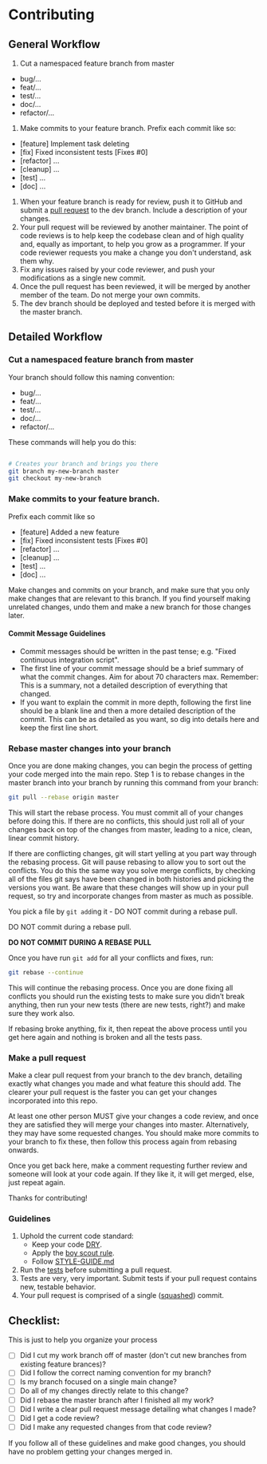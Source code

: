 # Contributing

## General Workflow

1. Cut a namespaced feature branch from master
  - bug/...
  - feat/...
  - test/...
  - doc/...
  - refactor/...
1. Make commits to your feature branch. Prefix each commit like so:
  - [feature] Implement task deleting
  - [fix] Fixed inconsistent tests [Fixes #0]
  - [refactor] ...
  - [cleanup] ...
  - [test] ...
  - [doc] ...
1. When your feature branch is ready for review, push it to GitHub and submit a [pull request][]
   to the dev branch. Include a description of your changes.
1. Your pull request will be reviewed by another maintainer. The point of code
   reviews is to help keep the codebase clean and of high quality and, equally
   as important, to help you grow as a programmer. If your code reviewer
   requests you make a change you don't understand, ask them why.
1. Fix any issues raised by your code reviewer, and push your modifications as a single
   new commit.
1. Once the pull request has been reviewed, it will be merged by another member of the team. Do not merge your own commits.
1. The dev branch should be deployed and tested before it is merged with the master branch.

## Detailed Workflow

### Cut a namespaced feature branch from master

Your branch should follow this naming convention:
  - bug/...
  - feat/...
  - test/...
  - doc/...
  - refactor/...

These commands will help you do this:

``` bash

# Creates your branch and brings you there
git branch my-new-branch master
git checkout my-new-branch
```

### Make commits to your feature branch.

Prefix each commit like so
  - [feature] Added a new feature
  - [fix] Fixed inconsistent tests [Fixes #0]
  - [refactor] ...
  - [cleanup] ...
  - [test] ...
  - [doc] ...

Make changes and commits on your branch, and make sure that you
only make changes that are relevant to this branch. If you find
yourself making unrelated changes, undo them and make a new branch
for those changes later.

#### Commit Message Guidelines

- Commit messages should be written in the past tense; e.g. "Fixed continuous
  integration script".
- The first line of your commit message should be a brief summary of what the
  commit changes. Aim for about 70 characters max. Remember: This is a summary,
  not a detailed description of everything that changed.
- If you want to explain the commit in more depth, following the first line should
  be a blank line and then a more detailed description of the commit. This can be
  as detailed as you want, so dig into details here and keep the first line short.

### Rebase master changes into your branch

Once you are done making changes, you can begin the process of getting
your code merged into the main repo. Step 1 is to rebase
changes in the master branch into your branch by running this command
from your branch:

```bash
git pull --rebase origin master
```

This will start the rebase process. You must commit all of your changes
before doing this. If there are no conflicts, this should just roll all
of your changes back on top of the changes from master, leading to a
nice, clean, linear commit history.

If there are conflicting changes, git will start yelling at you part way
through the rebasing process. Git will pause rebasing to allow you to sort
out the conflicts. You do this the same way you solve merge conflicts,
by checking all of the files git says have been changed in both histories
and picking the versions you want. Be aware that these changes will show
up in your pull request, so try and incorporate changes from master as much
as possible.

You pick a file by `git add`ing it - DO NOT commit during a
rebase pull.

DO NOT commit during a rebase pull.

**DO NOT COMMIT DURING A REBASE PULL**

Once you have run `git add` for all your conflicts and fixes, run:

```bash
git rebase --continue
```

This will continue the rebasing process. Once you are done fixing all
conflicts you should run the existing tests to make sure you didn’t break
anything, then run your new tests (there are new tests, right?) and
make sure they work also.

If rebasing broke anything, fix it, then repeat the above process until
you get here again and nothing is broken and all the tests pass.

### Make a pull request

Make a clear pull request from your branch to the dev
branch, detailing exactly what changes you made and what feature this
should add. The clearer your pull request is the faster you can get
your changes incorporated into this repo.

At least one other person MUST give your changes a code review, and once
they are satisfied they will merge your changes into master. Alternatively,
they may have some requested changes. You should make more commits to your
branch to fix these, then follow this process again from rebasing onwards.

Once you get back here, make a comment requesting further review and
someone will look at your code again. If they like it, it will get merged,
else, just repeat again.

Thanks for contributing!

### Guidelines

1. Uphold the current code standard:
    - Keep your code [DRY][].
    - Apply the [boy scout rule][].
    - Follow [STYLE-GUIDE.md](STYLE-GUIDE.md)
1. Run the [tests][] before submitting a pull request.
1. Tests are very, very important. Submit tests if your pull request contains
   new, testable behavior.
1. Your pull request is comprised of a single ([squashed][]) commit.

## Checklist:

This is just to help you organize your process

- [ ] Did I cut my work branch off of master (don't cut new branches from existing feature brances)?
- [ ] Did I follow the correct naming convention for my branch?
- [ ] Is my branch focused on a single main change?
 - [ ] Do all of my changes directly relate to this change?
- [ ] Did I rebase the master branch after I finished all my
  work?
- [ ] Did I write a clear pull request message detailing what changes I made?
- [ ] Did I get a code review?
 - [ ] Did I make any requested changes from that code review?

If you follow all of these guidelines and make good changes, you should have
no problem getting your changes merged in.

<!-- Links -->
[pull request]: https://help.github.com/articles/using-pull-requests/
[DRY]: http://en.wikipedia.org/wiki/Don%27t_repeat_yourself
[boy scout rule]: http://programmer.97things.oreilly.com/wiki/index.php/The_Boy_Scout_Rule
[squashed]: http://gitready.com/advanced/2009/02/10/squashing-commits-with-rebase.html
<!-- A link to your directory of tests on github -->
[tests]: tests/
